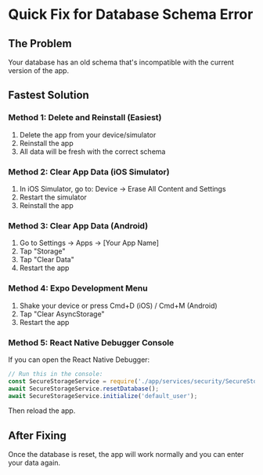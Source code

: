 # Quick Fix for Database Schema Error

## The Problem
Your database has an old schema that's incompatible with the current version of the app.

## Fastest Solution

### Method 1: Delete and Reinstall (Easiest)
1. Delete the app from your device/simulator
2. Reinstall the app
3. All data will be fresh with the correct schema

### Method 2: Clear App Data (iOS Simulator)
1. In iOS Simulator, go to: Device → Erase All Content and Settings
2. Restart the simulator
3. Reinstall the app

### Method 3: Clear App Data (Android)
1. Go to Settings → Apps → [Your App Name]
2. Tap "Storage"
3. Tap "Clear Data"
4. Restart the app

### Method 4: Expo Development Menu
1. Shake your device or press Cmd+D (iOS) / Cmd+M (Android)
2. Tap "Clear AsyncStorage"
3. Restart the app

### Method 5: React Native Debugger Console
If you can open the React Native Debugger:

```javascript
// Run this in the console:
const SecureStorageService = require('./app/services/security/SecureStorageService').default;
await SecureStorageService.resetDatabase();
await SecureStorageService.initialize('default_user');
```

Then reload the app.

## After Fixing
Once the database is reset, the app will work normally and you can enter your data again.
